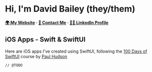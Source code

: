 # Hi, I'm David Bailey (they/them)

**[🌍 My Website](https://davidbailey.codes/) · [📨 Contact Me](https://davidbailey.codes/contact) · [🧑‍💼 LinkedIn Profile](https://www.linkedin.com/in/davidjb2/)**

## iOS Apps - Swift & SwiftUI

Here are iOS apps I've created using SwiftUI, following the [100 Days of SwiftUI](https://www.hackingwithswift.com/100/swiftui) course by [Paul Hudson](https://github.com/twostraws)

```
// @TODO
```

